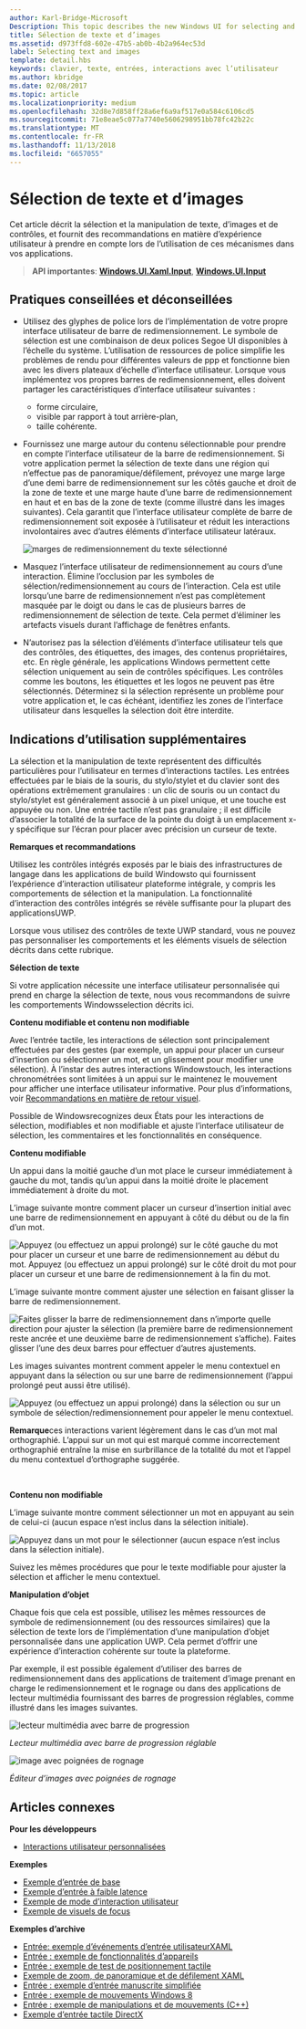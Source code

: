 ```yaml
---
author: Karl-Bridge-Microsoft
Description: This topic describes the new Windows UI for selecting and manipulating text, images, and controls and provides user experience guidelines that should be considered when using these new selection and manipulation mechanisms in your UWP app.
title: Sélection de texte et d’images
ms.assetid: d973ffd8-602e-47b5-ab0b-4b2a964ec53d
label: Selecting text and images
template: detail.hbs
keywords: clavier, texte, entrées, interactions avec l’utilisateur
ms.author: kbridge
ms.date: 02/08/2017
ms.topic: article
ms.localizationpriority: medium
ms.openlocfilehash: 32d8e7d858ff28a6ef6a9af517e0a584c6106cd5
ms.sourcegitcommit: 71e8eae5c077a7740e5606298951bb78fc42b22c
ms.translationtype: MT
ms.contentlocale: fr-FR
ms.lasthandoff: 11/13/2018
ms.locfileid: "6657055"
---
```

# <a name="selecting-text-and-images"></a>Sélection de texte et d’images


Cet article décrit la sélection et la manipulation de texte, d’images et de contrôles, et fournit des recommandations en matière d’expérience utilisateur à prendre en compte lors de l’utilisation de ces mécanismes dans vos applications.

> **API importantes**: [**Windows.UI.Xaml.Input**](https://msdn.microsoft.com/library/windows/apps/br227994), [**Windows.UI.Input**](https://msdn.microsoft.com/library/windows/apps/br242084)
 


## <a name="dos-and-donts"></a>Pratiques conseillées et déconseillées


-   Utilisez des glyphes de police lors de l’implémentation de votre propre interface utilisateur de barre de redimensionnement. Le symbole de sélection est une combinaison de deux polices Segoe UI disponibles à l’échelle du système. L’utilisation de ressources de police simplifie les problèmes de rendu pour différentes valeurs de ppp et fonctionne bien avec les divers plateaux d’échelle d’interface utilisateur. Lorsque vous implémentez vos propres barres de redimensionnement, elles doivent partager les caractéristiques d’interface utilisateur suivantes :

    -   forme circulaire,
    -   visible par rapport à tout arrière-plan,
    -   taille cohérente.
-   Fournissez une marge autour du contenu sélectionnable pour prendre en compte l’interface utilisateur de la barre de redimensionnement. Si votre application permet la sélection de texte dans une région qui n’effectue pas de panoramique/défilement, prévoyez une marge large d’une demi barre de redimensionnement sur les côtés gauche et droit de la zone de texte et une marge haute d’une barre de redimensionnement en haut et en bas de la zone de texte (comme illustré dans les images suivantes). Cela garantit que l’interface utilisateur complète de barre de redimensionnement soit exposée à l’utilisateur et réduit les interactions involontaires avec d’autres éléments d’interface utilisateur latéraux.

    ![marges de redimensionnement du texte sélectionné](images/textselection-gripper-margins.png)

-   Masquez l’interface utilisateur de redimensionnement au cours d’une interaction. Élimine l’occlusion par les symboles de sélection/redimensionnement au cours de l’interaction. Cela est utile lorsqu’une barre de redimensionnement n’est pas complètement masquée par le doigt ou dans le cas de plusieurs barres de redimensionnement de sélection de texte. Cela permet d’éliminer les artefacts visuels durant l’affichage de fenêtres enfants.

-   N’autorisez pas la sélection d’éléments d’interface utilisateur tels que des contrôles, des étiquettes, des images, des contenus propriétaires, etc. En règle générale, les applications Windows permettent cette sélection uniquement au sein de contrôles spécifiques. Les contrôles comme les boutons, les étiquettes et les logos ne peuvent pas être sélectionnés. Déterminez si la sélection représente un problème pour votre application et, le cas échéant, identifiez les zones de l’interface utilisateur dans lesquelles la sélection doit être interdite. 

## <a name="additional-usage-guidance"></a>Indications d’utilisation supplémentaires


La sélection et la manipulation de texte représentent des difficultés particulières pour l’utilisateur en termes d’interactions tactiles. Les entrées effectuées par le biais de la souris, du stylo/stylet et du clavier sont des opérations extrêmement granulaires : un clic de souris ou un contact du stylo/stylet est généralement associé à un pixel unique, et une touche est appuyée ou non. Une entrée tactile n’est pas granulaire ; il est difficile d’associer la totalité de la surface de la pointe du doigt à un emplacement x-y spécifique sur l’écran pour placer avec précision un curseur de texte.

**Remarques et recommandations**

Utilisez les contrôles intégrés exposés par le biais des infrastructures de langage dans les applications de build Windowsto qui fournissent l’expérience d’interaction utilisateur plateforme intégrale, y compris les comportements de sélection et la manipulation. La fonctionnalité d’interaction des contrôles intégrés se révèle suffisante pour la plupart des applicationsUWP.

Lorsque vous utilisez des contrôles de texte UWP standard, vous ne pouvez pas personnaliser les comportements et les éléments visuels de sélection décrits dans cette rubrique.

**Sélection de texte**

Si votre application nécessite une interface utilisateur personnalisée qui prend en charge la sélection de texte, nous vous recommandons de suivre les comportements Windowsselection décrits ici.

**Contenu modifiable et contenu non modifiable**


Avec l’entrée tactile, les interactions de sélection sont principalement effectuées par des gestes (par exemple, un appui pour placer un curseur d’insertion ou sélectionner un mot, et un glissement pour modifier une sélection). À l’instar des autres interactions Windowstouch, les interactions chronométrées sont limitées à un appui sur le maintenez le mouvement pour afficher une interface utilisateur informative. Pour plus d’informations, voir [Recommandations en matière de retour visuel](guidelines-for-visualfeedback.md).

Possible de Windowsrecognizes deux États pour les interactions de sélection, modifiables et non modifiable et ajuste l’interface utilisateur de sélection, les commentaires et les fonctionnalités en conséquence.

**Contenu modifiable**

Un appui dans la moitié gauche d’un mot place le curseur immédiatement à gauche du mot, tandis qu’un appui dans la moitié droite le placement immédiatement à droite du mot.

L’image suivante montre comment placer un curseur d’insertion initial avec une barre de redimensionnement en appuyant à côté du début ou de la fin d’un mot.

![Appuyez (ou effectuez un appui prolongé) sur le côté gauche du mot pour placer un curseur et une barre de redimensionnement au début du mot. Appuyez (ou effectuez un appui prolongé) sur le côté droit du mot pour placer un curseur et une barre de redimensionnement à la fin du mot.](images/textselection-place-caret.png)

L’image suivante montre comment ajuster une sélection en faisant glisser la barre de redimensionnement.

![Faites glisser la barre de redimensionnement dans n’importe quelle direction pour ajuster la sélection (la première barre de redimensionnement reste ancrée et une deuxième barre de redimensionnement s’affiche). Faites glisser l’une des deux barres pour effectuer d’autres ajustements.](images/adjust-selection.png)

Les images suivantes montrent comment appeler le menu contextuel en appuyant dans la sélection ou sur une barre de redimensionnement (l’appui prolongé peut aussi être utilisé).

![Appuyez (ou effectuez un appui prolongé) dans la sélection ou sur un symbole de sélection/redimensionnement pour appeler le menu contextuel.](images/textselection-show-context.png)

**Remarque**ces interactions varient légèrement dans le cas d’un mot mal orthographié. L’appui sur un mot qui est marqué comme incorrectement orthographié entraîne la mise en surbrillance de la totalité du mot et l’appel du menu contextuel d’orthographe suggérée.

 

**Contenu non modifiable**

L’image suivante montre comment sélectionner un mot en appuyant au sein de celui-ci (aucun espace n’est inclus dans la sélection initiale).

![Appuyez dans un mot pour le sélectionner (aucun espace n’est inclus dans la sélection initiale).](images/select-word.png)

Suivez les mêmes procédures que pour le texte modifiable pour ajuster la sélection et afficher le menu contextuel.

**Manipulation d’objet**

Chaque fois que cela est possible, utilisez les mêmes ressources de symbole de redimensionnement (ou des ressources similaires) que la sélection de texte lors de l’implémentation d’une manipulation d’objet personnalisée dans une application UWP. Cela permet d’offrir une expérience d’interaction cohérente sur toute la plateforme.

Par exemple, il est possible également d’utiliser des barres de redimensionnement dans des applications de traitement d’image prenant en charge le redimensionnement et le rognage ou dans des applications de lecteur multimédia fournissant des barres de progression réglables, comme illustré dans les images suivantes.

![lecteur multimédia avec barre de progression](images/gripper-mediaplayer.png)

*Lecteur multimédia avec barre de progression réglable*

![image avec poignées de rognage](images/gripper-imagemanip.png)

*Éditeur d’images avec poignées de rognage*

## <a name="related-articles"></a>Articles connexes



**Pour les développeurs**
* [Interactions utilisateur personnalisées](https://msdn.microsoft.com/library/windows/apps/mt185599)

**Exemples**
* [Exemple d’entrée de base](https://go.microsoft.com/fwlink/p/?LinkID=620302)
* [Exemple d’entrée à faible latence](https://go.microsoft.com/fwlink/p/?LinkID=620304)
* [Exemple de mode d’interaction utilisateur](https://go.microsoft.com/fwlink/p/?LinkID=619894)
* [Exemple de visuels de focus](https://go.microsoft.com/fwlink/p/?LinkID=619895)

**Exemples d’archive**
* [Entrée: exemple d’événements d’entrée utilisateurXAML](https://go.microsoft.com/fwlink/p/?linkid=226855)
* [Entrée : exemple de fonctionnalités d’appareils](https://go.microsoft.com/fwlink/p/?linkid=231530)
* [Entrée : exemple de test de positionnement tactile](https://go.microsoft.com/fwlink/p/?linkid=231590)
* [Exemple de zoom, de panoramique et de défilement XAML](https://go.microsoft.com/fwlink/p/?linkid=251717)
* [Entrée : exemple d’entrée manuscrite simplifiée](https://go.microsoft.com/fwlink/p/?linkid=246570)
* [Entrée : exemple de mouvements Windows 8](https://go.microsoft.com/fwlink/p/?LinkId=264995)
* [Entrée : exemple de manipulations et de mouvements (C++)](https://go.microsoft.com/fwlink/p/?linkid=231605)
* [Exemple d’entrée tactile DirectX](https://go.microsoft.com/fwlink/p/?LinkID=231627)
 

 





